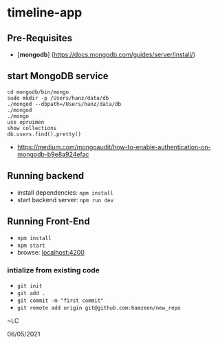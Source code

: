 # timeline-app


## Pre-Requisites ##
*   [**mongodb**] (https://docs.mongodb.com/guides/server/install/)


## start MongoDB service
```
cd mongodb/bin/mongo
sudo mkdir -p /Users/hanz/data/db
./mongod --dbpath=/Users/hanz/data/db
./mongod
./mongo
use opruimen
show collections
db.users.find().pretty()

```
* https://medium.com/mongoaudit/how-to-enable-authentication-on-mongodb-b9e8a924efac

## Running backend
* install dependencies:
    ```npm install```
* start backend server:
    ```npm run dev```


## Running Front-End
* ```npm install```
* ```npm start```
* browse: <localhost:4200>


### intialize from existing code
* ```git init```
* ```git add .```
* ```git commit -m "first commit"```
* ```git remote add origin git@github.com:hamzeen/new_repo```

~LC 

06/05/2021
